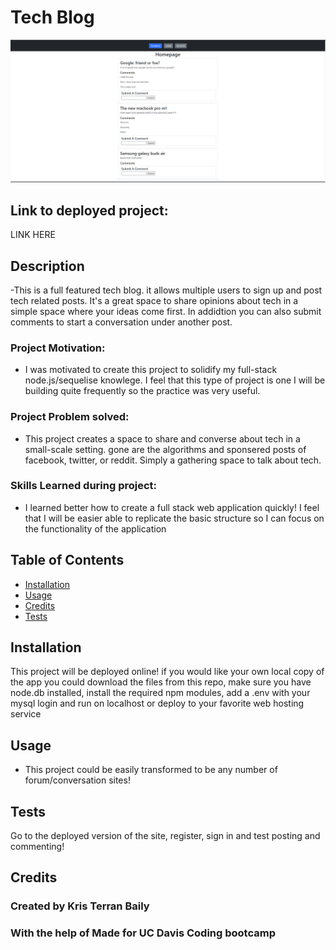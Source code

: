 # Tech Blog
![Screenshot](./public/screenshot/ProjectScreenshot.png)
## Link to deployed project:
LINK HERE
## Description
-This is a full featured tech blog. it allows multiple users to sign up and post tech related posts. It's a great space to share opinions about tech in a simple space where your ideas come first. In addidtion you can also submit comments to start a conversation under another post.

### Project Motivation:
- I was motivated to create this project to solidify my full-stack node.js/sequelise knowlege. I feel that this type of project is one I will be building quite frequently so the practice was very useful.

### Project Problem solved:
- This project creates a space to share and converse about tech in a small-scale setting. gone are the algorithms and sponsered posts of facebook, twitter, or reddit. Simply a gathering space to talk about tech.

### Skills Learned during project:
- I learned better how to create a full stack web application quickly! I feel that I will be easier able to replicate the basic structure so I can focus on the functionality of the application

## Table of Contents
- [Installation](#installation)
- [Usage](#usage)
- [Credits](#credits)
- [Tests](#Tests)

## Installation
This project will be deployed online! if you would like your own local copy of the app you could download the files from this repo, make sure you have node.db installed, install the required npm modules, add a .env with your mysql login and run on localhost or deploy to your favorite web hosting service

## Usage
- This project could be easily transformed to be any number of forum/conversation sites!

## Tests
Go to the deployed version of the site, register, sign in and test posting and commenting!
## Credits
### Created by Kris Terran Baily
### With the help of Made for UC Davis Coding bootcamp